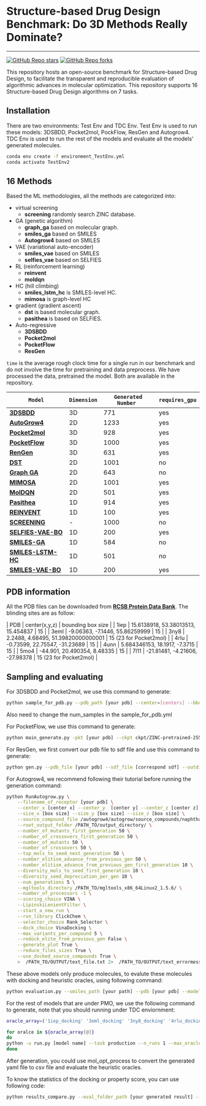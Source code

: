 # Structure-based Drug Design Benchmark: Do 3D Methods Really Dominate?

---

[![GitHub Repo stars](https://img.shields.io/github/stars/zkysfls/2024-sbdd-benchmark)](https://github.com/zkysfls/2024-sbdd-benchmark/stargazers)
[![GitHub Repo forks](https://img.shields.io/github/forks/zkysfls/2024-sbdd-benchmark)](https://github.com/zkysfls/2024-sbdd-benchmark/network/members)


This repository hosts an open-source benchmark for Structure-based Drug Design, to facilitate the transparent and reproducible evaluation of algorithmic advances in molecular optimization. This repository supports 16 Structure-based Drug Design algorithms on 7 tasks.

## Installation 

There are two environments: Test Env and TDC Env. Test Env is used to run these models: 3DSBDD, Pocket2mol, PockFlow, ResGen and Autogrow4.
TDC Env is used to run the rest of the models and evaluate all the models' generated molecules.

```bash
conda env create -f environment_TestEnv.yml
conda activate TestEnv2
```


<!-- pip install guacamol  -->
<!-- pip install networkx  -->
<!-- pip install joblib  -->



## 16 Methods


Based the ML methodologies, all the methods are categorized into: 
* virtual screening
    * **screening** randomly search ZINC database. 
* GA (genetic algorithm)
    * **graph\_ga** based on molecular graph.
    * **smiles\_ga** based on SMILES
    * **Autogrow4** based on SMILES 
* VAE (variational auto-encoder)
    * **smiles\_vae** based on SMILES
    * **selfies\_vae** based on SELFIES
* RL (reinforcement learning)
    * **reinvent** 
    * **moldqn** 
* HC (hill climbing)
    * **smiles\_lstm\_hc** is SMILES-level HC. 
    * **mimosa** is graph-level HC
* gradient (gradient ascent)
    * **dst** is based molecular graph. 
    * **pasithea** is based on SELFIES. 
* Auto-regressive
    * **3DSBDD**  
    * **Pocket2mol** 
    * **PocketFlow**
    * **ResGen** 

`time` is the average rough clock time for a single run in our benchmark and do not involve the time for pretraining and data preprocess. 
We have processed the data, pretrained the model. Both are available in the repository. 

|                  `Model`                                                                                        | `Dimension` | `Generated Number `   | `requires_gpu` |
|-----------------------------------------------------------------------------------------------------------|------------|-----------------------------------------------|---------|
| **[3DSBDD](https://arxiv.org/abs/2203.10446)**                              | 3D      |  771          |    yes     |
| **[AutoGrow4](https://jcheminf.biomedcentral.com/articles/10.1186/s13321-020-00429-4)**                        | 2D     |  1233          |   yes    |
| **[Pocket2mol](https://pubs.acs.org/doi/10.1021/acs.jcim.8b00839)**                                       | 3D     | 928          |    yes     |
| **[PocketFlow](https://arxiv.org/abs/2205.07249)**               | 3D    | 1000          |    yes    |
| **[RenGen](https://www.nature.com/articles/s42256-023-00712-7)**                                             | 3D    |  631          |    yes     |
| **[DST](https://arxiv.org/abs/2109.10469)**                      | 2D       |  1001          |    no     |
| **[Graph GA](https://pubs.rsc.org/en/content/articlelanding/2019/sc/c8sc05372c)**                                 | 2D     | 643          |    no    |
| **[MIMOSA](https://arxiv.org/abs/2010.02318)**                                                   | 2D     |  1001          |    yes     |
| **[MolDQN](https://arxiv.org/abs/1810.08678)**                                | 2D    |  501          |    yes    |
| **[Pasithea](https://arxiv.org/abs/2012.09712)**                                                   | 1D     |  914          |    yes     |
| **[REINVENT](https://jcheminf.biomedcentral.com/articles/10.1186/s13321-017-0235-x)**                                                  | 1D    |  100          |    yes     |
| **[SCREENING](https://arxiv.org/pdf/1802.04364.pdf)**                                                       | -   | 1000          |    no     |
| **[SELFIES-VAE-BO](https://arxiv.org/abs/1610.02415)**                                                   | 1D   | 200          |    yes     |
| **[SMILES-GA](https://arxiv.org/abs/1804.02134)**                                                          | 1D     |  584          |    no    |
| **[SMILES-LSTM-HC](https://arxiv.org/abs/1811.09621)**                                             | 1D     | 501          |    no    |
| **[SMILES-VAE-BO](https://arxiv.org/abs/1610.02415)**                                                 | 1D    | 200          |    yes     |


## PDB information

All the PDB files can be downloaded from **[RCSB Protein Data Bank](https://www.rcsb.org/)**. The blinding sites are as follow:

| PDB   | center(x,y,z)    | bounding box size |
| 1iep  | 15.6138918, 53.38013513, 15.454837    | 15    |
| 3eml  | -9.06363, -7.1446, 55.86259999    | 15    |
| 3ny8  | 2.2488, 4.68495, 51.39820000000001    | 15 (23 for Pocket2mol)    |
| 4rlu  | -0.73599, 22.75547, -31.23689     | 15    |
| 4unn  | 5.684346153, 18.1917, -7.3715     | 15    |
| 5mo4  | -44.901, 20.490354, 8.48335       | 15    |
| 7l11  | -21.81481, -4.21606, -27.98378    | 15 (23 for Pocket2mol)    |


## Sampling and evaluating

For 3DSBDD and Pocket2mol, we use this command to generate:

```bash
python sample_for_pdb.py --pdb_path [your pdb] --center=[centers] --bbox_size [box size] --outdir [your outdir]
```

Also need to change the num_samples in the sample_for_pdb.yml

For PocketFlow, we use this command to generate:

```bash
python main_generate.py -pkt [your pdb] --ckpt ckpt/ZINC-pretrained-255000.pt -n 1000 -d cuda:0 --root_path [your outdir] --name [pdb name] -at 1.0 -bt 1.0 --max_atom_num 35 -ft 0.5 -cm True --with_print True
```

For ResGen, we first convert our pdb file to sdf file and use this command to generate:

```bash
python gen.py --pdb_file [your pdb] --sdf_file [correspond sdf] --outdir [your outdir]
```

For Autogrow4, we recommend following their tutorial before running the generation command:

```bash
python RunAutogrow.py \
    --filename_of_receptor [your pdb] \
    --center_x [center x] --center_y  [center y] --center_z [center z] \
    --size_x [box size] --size_y [box size] --size_z [box size] \
    --source_compound_file /autogrow4/autogrow/source_compounds/naphthalene_smiles.smi \
    --root_output_folder /PATH_TO/output_directory/ \
    --number_of_mutants_first_generation 50 \
    --number_of_crossovers_first_generation 50 \
    --number_of_mutants 50 \
    --number_of_crossovers 50 \
    --top_mols_to_seed_next_generation 50 \
    --number_elitism_advance_from_previous_gen 50 \
    --number_elitism_advance_from_previous_gen_first_generation 10 \
    --diversity_mols_to_seed_first_generation 10 \
    --diversity_seed_depreciation_per_gen 10 \
    --num_generations 5 \
    --mgltools_directory /PATH_TO/mgltools_x86_64Linux2_1.5.6/ \
    --number_of_processors -1 \
    --scoring_choice VINA \
    --LipinskiLenientFilter \
    --start_a_new_run \
    --rxn_library ClickChem \
    --selector_choice Rank_Selector \
    --dock_choice VinaDocking \
    --max_variants_per_compound 5 \
    --redock_elite_from_previous_gen False \
    --generate_plot True \
    --reduce_files_sizes True \
    --use_docked_source_compounds True \
    >  /PATH_TO/OUTPUT/text_file.txt 2>  /PATH_TO/OUTPUT/text_errormessage_file.txt
```

These above models only produce molecules, to evalute these molecules with docking and heuristic oracles, using following command:
```bash
python evaluation.py --smiles_path [your path] --pdb [your pdb] --model [model name]
```


For the rest of models that are under PMO, we use the following command to generate, note that you should running under TDC enviornment:
```bash
oracle_array=('1iep_docking' '3eml_docking' '3ny8_docking' '4rlu_docking' '4unn_docking' '5mo4_docking' '7l11_docking')

for oralce in ${oracle_array[@]}
do
python -u run.py [model name] --task production --n_runs 1 --max_oracle_calls 1000 --oracles ${oralce}
done
```

After generation, you could use mol_opt_process to convert the generated yaml file to csv file and evaluate the heuristic oracles.

To know the statistics of the docking or property score, you can use following code:
```bash
python results_compare.py --eval_folder_path [your generated result] --pdb_list [your pdb list] --file_type [docking or property] --output_folder [your outdir]
```